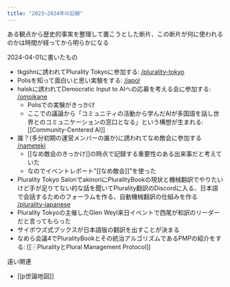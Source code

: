 ```yaml
---
title: "2023~2024年の記録"
---
```


ある観点から歴史的事実を整理して置こうとした断片、この断片が何に使われるのかは時間が経ってから明らかになる

2024-04-01に書いたもの
- tkgshnに誘われてPlurality Tokyoに参加する: [/plurality-tokyo](https://scrapbox.io/plurality-tokyo)
- Polisを知って面白いと思い実験をする: [/japol](https://scrapbox.io/japol)
- halskに誘われてDemocratic Input to AIへの応募を考える会に参加する: [/omoikane](https://scrapbox.io/omoikane)
    - Polisでの実験がきっかけ
    - ここでの議論から「コミュニティの活動から学んだAIが多国語を話し世界とのコミュニケーションの窓口となる」という構想が生まれる: [[Community-Centered AI]]
- 誰？(多分初期の運営メンバーの誰か)に誘われてなめ敵会に参加する [/nameteki](https://scrapbox.io/nameteki)
    - [[なめ敵会のきっかけ]]の時点で記録する重要性のある出来事だと考えていた
    - なのでイベントレポート"[[なめ敵会]]"を使った
- Plurality Tokyo SalonでakinoriにPluralityBookの現状と機械翻訳でやりたいけど手が足りてない的な話を聞いてPlurality翻訳のDiscordに入る、日本語で会話するためのフォーラムを作る、自動機械翻訳の仕組みを作る [/plurality-japanese](https://scrapbox.io/plurality-japanese)
- Plurality Tokyoの主催したGlen Weyl来日イベントで西尾が和訳のリーダーだと言ってもらった
- サイボウズ式ブックスが日本語版の翻訳を出すことが決まる
- なめら会議4でPluralityBookとその統治アルゴリズムであるPMPの紹介をする: [[⿻PluralityとPlural Management Protocol]]

遠い関連
- [[p世論地図]]
